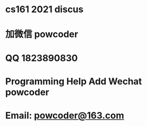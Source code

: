 # cs161 2021 discus
# 加微信 powcoder

# QQ 1823890830

# Programming Help Add Wechat powcoder

# Email: powcoder@163.com


